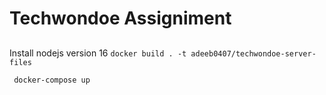 # Techwondoe Assigniment

## 
Install nodejs version 16
`docker build . -t adeeb0407/techwondoe-server-files`

` docker-compose up`